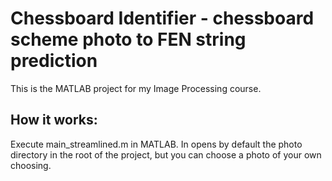 # Chessboard Identifier - chessboard scheme photo to FEN string prediction

This is the MATLAB project for my Image Processing course.

## How it works:
Execute main_streamlined.m in MATLAB. In opens by default the photo directory in the root of the project, but you can choose a photo of your own choosing.
